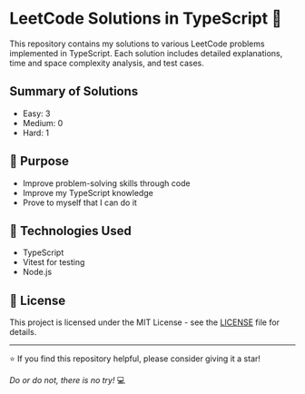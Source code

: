 # LeetCode Solutions in TypeScript 🚀

This repository contains my solutions to various LeetCode problems implemented in TypeScript.
Each solution includes detailed explanations, time and space complexity analysis, and test cases.

## Summary of Solutions
- Easy: 3
- Medium: 0
- Hard: 1

## 🎯 Purpose

- Improve problem-solving skills through code
- Improve my TypeScript knowledge
- Prove to myself that I can do it 

## 🔧 Technologies Used

- TypeScript
- Vitest for testing
- Node.js

## 📜 License

This project is licensed under the MIT License - see the [LICENSE](LICENSE) file for details.

---

⭐️ If you find this repository helpful, please consider giving it a star!

*Do or do not, there is no try!* 💻
